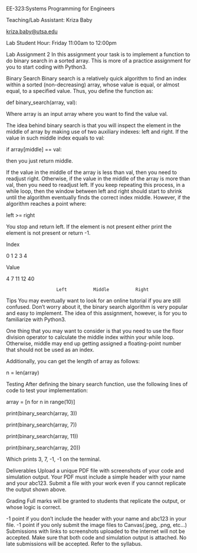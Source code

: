 EE-323:Systems Programming for Engineers

Teaching/Lab Assistant: Kriza Baby

kriza.baby@utsa.edu

Lab Student Hour:  Friday 11:00am to 12:00pm

Lab Assignment 2
In this assignment your task is to implement a function to do binary search in a sorted array. This is more of a practice assignment for you to start coding with Python3.

Binary Search
Binary search is a relatively quick algorithm to find an index within a sorted (non-decreasing) array, whose value is equal, or almost equal, to a specified value. Thus, you define the function as:

def binary_search(array, val):

Where array is an input array where you want to find the value val.

The idea behind binary search is that you will inspect the element in the middle of array by making use of two auxiliary indexes: left and right. If the value in such middle index equals to val:

if array[middle] == val:

then you just return middle.

If the value in the middle of the array is less than val, then you need to readjust right. Otherwise, if the value in the middle of the array is more than val, then you need to readjust left. If you keep repeating this process, in a while loop, then the window between left and right should start to shrink until the algorithm eventually finds the correct index middle. However, if the algorithm reaches a point where:

left >= right

You stop and return left. If the element is not present either print the element is not present  or return -1.

Index

0 1 2 3 4 

Value

4 7 11 12 40

                       Left          Middle          Right

Tips
You may eventually want to look for an online tutorial if you are still confused. Don’t worry about it, the binary search algorithm is very popular and easy to implement. The idea of this assignment, however, is for you to familiarize with Python3.

One thing that you may want to consider is that you need to use the floor division operator to calculate the middle index within your while loop. Otherwise, middle may end up getting assigned a floating-point number that should not be used as an index.

Additionally, you can get the length of array as follows:

n = len(array)

Testing
After defining the binary search function, use the following lines of code to test your implementation:

array = [n for n in range(10)]


print(binary_search(array, 3))

print(binary_search(array, 7))

print(binary_search(array, 11))

print(binary_search(array, 20))

 

Which prints 3, 7, -1, -1 on the terminal.

Deliverables
Upload a unique PDF file with screenshots of your code and simulation output. Your PDF must include a simple header with your name and your abc123. Submit a file with your work even if you cannot replicate the output shown above.

Grading
Full marks will be granted to students that replicate the output, or whose logic is correct.

-1 point if you don’t include the header with your name and abc123 in your file.
-1 point if you only submit the image files to Canvas(.jpeg, .png, etc…)
Submissions with links to screenshots uploaded to the internet will not be accepted.
Make sure that both code and simulation output is attached.
No late submissions will be accepted. Refer to the syllabus.